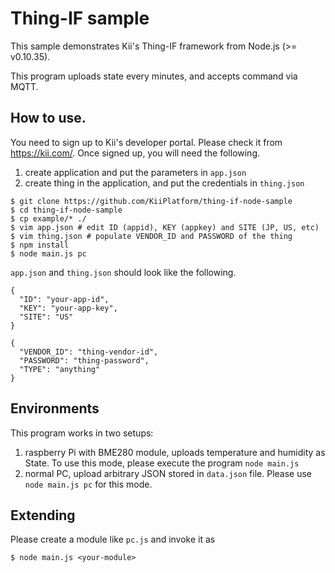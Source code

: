 # Thing-IF sample
This sample demonstrates Kii's Thing-IF framework from Node.js (>= v0.10.35).

This program uploads state every minutes, and accepts command via MQTT.

## How to use.
You need to sign up to Kii's developer portal. Please check it from https://kii.com/. Once signed up, you will need the following.

1. create application and put the parameters in `app.json`
1. create thing in the application, and put the credentials in `thing.json`

```
$ git clone https://github.com/KiiPlatform/thing-if-node-sample
$ cd thing-if-node-sample
$ cp example/* ./
$ vim app.json # edit ID (appid), KEY (appkey) and SITE (JP, US, etc)
$ vim thing.json # populate VENDOR_ID and PASSWORD of the thing
$ npm install
$ node main.js pc
```

`app.json` and `thing.json` should look like the following.
```
{
  "ID": "your-app-id",
  "KEY": "your-app-key",
  "SITE": "US"
}
```

```
{
  "VENDOR_ID": "thing-vendor-id",
  "PASSWORD": "thing-password",
  "TYPE": "anything"
}
```

## Environments
This program works in two setups: 
1. raspberry Pi with BME280 module, uploads temperature and humidity as State. To use this mode, please execute the program `node main.js`
1. normal PC, upload arbitrary JSON stored in `data.json` file. Please use `node main.js pc` for this mode.

## Extending
Please create a module like `pc.js` and invoke it as 
```
$ node main.js <your-module>
```

